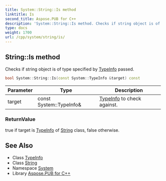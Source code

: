 ```yaml
---
title: System::String::Is method
linktitle: Is
second_title: Aspose.PUB for C++
description: 'System::String::Is method. Checks if string object is of type specified by TypeInfo passed in C++.'
type: docs
weight: 1700
url: /cpp/system/string/is/
---
```

## String::Is method


Checks if string object is of type specified by [TypeInfo](../../typeinfo/) passed.

```cpp
bool System::String::Is(const System::TypeInfo &target) const
```


| Parameter | Type | Description |
| --- | --- | --- |
| target | const System::TypeInfo\& | [TypeInfo](../../typeinfo/) to check against. |

### ReturnValue

true if target is [TypeInfo](../../typeinfo/) of [String](../) class, false otherwise.

## See Also

* Class [TypeInfo](../../typeinfo/)
* Class [String](../)
* Namespace [System](../../)
* Library [Aspose.PUB for C++](../../../)
